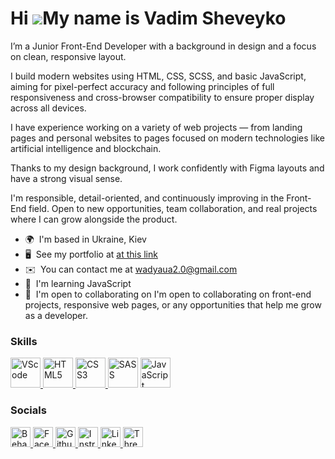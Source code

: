 Hi ![](https://user-images.githubusercontent.com/18350557/176309783-0785949b-9127-417c-8b55-ab5a4333674e.gif)My name is Vadim Sheveyko
======================================================================================================================================

I’m a Junior Front-End Developer with a background in design and a focus on clean, responsive layout.

I build modern websites using HTML, CSS, SCSS, and basic JavaScript, aiming for pixel-perfect accuracy and following principles of full responsiveness and cross-browser compatibility to ensure proper display across all devices.

I have experience working on a variety of web projects — from landing pages and personal websites to pages focused on modern technologies like artificial intelligence and blockchain.

Thanks to my design background, I work confidently with Figma layouts and have a strong visual sense.

I'm responsible, detail-oriented, and continuously improving in the Front-End field. Open to new opportunities, team collaboration, and real projects where I can grow alongside the product.

* 🌍  I'm based in Ukraine, Kiev
* 🖥️  See my portfolio at [at this link](http://wadyaua.github.io/portfolio/ChefMate/)
* ✉️  You can contact me at [wadyaua2.0@gmail.com](mailto:wadyaua2.0@gmail.com)
* 🧠  I'm learning JavaScript
* 🤝  I'm open to collaborating on I'm open to collaborating on front-end projects, responsive web pages, or any opportunities that help me grow as a developer.

### Skills


<p align="left">
  <a href="https://code.visualstudio.com/" target="_blank" rel="noreferrer">
    <img src="https://skillicons.dev/icons?i=vscode" alt="VScode" title="VScode" width="48" height="48"/>
  </a>
  <a href="https://developer.mozilla.org/en-US/docs/Glossary/HTML5" target="_blank" rel="noreferrer">
    <img src="https://skillicons.dev/icons?i=html" alt="HTML5" title="HTML5" width="48" height="48"/>
  </a>
  <a href="https://developer.mozilla.org/en-US/docs/Glossary/CSS" target="_blank" rel="noreferrer">
    <img src="https://skillicons.dev/icons?i=css" alt="CSS3" title="CSS3" width="48" height="48"/>
  </a>
  <a href="https://sass-lang.com/" target="_blank" rel="noreferrer" style="text-decoration: none;">
    <img src="https://skillicons.dev/icons?i=sass" alt="SASS" title="SASS" width="48" height="48"/>
  </a>
  <a href="https://developer.mozilla.org/en-US/docs/Glossary/JavaScript" target="_blank" rel="noreferrer">
    <img src="https://skillicons.dev/icons?i=js" alt="JavaScript" title="JavaScript" width="48" height="48"/>
  </a>
</p>


### Socials

<p align="left"> <a href="https://www.behance.com/wadyaua204e0b" target="_blank" rel="noreferrer"> <picture> <source media="(prefers-color-scheme: dark)" srcset="https://raw.githubusercontent.com/danielcranney/readme-generator/main/public/icons/socials/behance-dark.svg" /> <source media="(prefers-color-scheme: light)" srcset="https://raw.githubusercontent.com/danielcranney/readme-generator/main/public/icons/socials/behance.svg" /> <img src="https://raw.githubusercontent.com/danielcranney/readme-generator/main/public/icons/socials/behance.svg" width="32" height="32" alt="Behance" title="Behance" /> </picture> </a> <a href="https://www.facebook.com/wadyaua" target="_blank" rel="noreferrer"> <picture> <source media="(prefers-color-scheme: dark)" srcset="https://raw.githubusercontent.com/danielcranney/readme-generator/main/public/icons/socials/facebook-dark.svg" /> <source media="(prefers-color-scheme: light)" srcset="https://raw.githubusercontent.com/danielcranney/readme-generator/main/public/icons/socials/facebook.svg" /> <img src="https://raw.githubusercontent.com/danielcranney/readme-generator/main/public/icons/socials/facebook.svg" width="32" height="32" alt="Facebook" title="Facebook" /> </picture> </a> <a href="https://www.github.com/wadyaua" target="_blank" rel="noreferrer"> <picture> <source media="(prefers-color-scheme: dark)" srcset="https://raw.githubusercontent.com/danielcranney/readme-generator/main/public/icons/socials/github-dark.svg" /> <source media="(prefers-color-scheme: light)" srcset="https://raw.githubusercontent.com/danielcranney/readme-generator/main/public/icons/socials/github.svg" /> <img src="https://raw.githubusercontent.com/danielcranney/readme-generator/main/public/icons/socials/github.svg" width="32" height="32" alt="Github" title="Github" /> </picture> </a> <a href="http://www.instagram.com/wadyaua" target="_blank" rel="noreferrer"> <picture> <source media="(prefers-color-scheme: dark)" srcset="https://raw.githubusercontent.com/danielcranney/readme-generator/main/public/icons/socials/instagram-dark.svg" /> <source media="(prefers-color-scheme: light)" srcset="https://raw.githubusercontent.com/danielcranney/readme-generator/main/public/icons/socials/instagram.svg" /> <img src="https://raw.githubusercontent.com/danielcranney/readme-generator/main/public/icons/socials/instagram.svg" width="32" height="32" alt="Instragram" title="Instragram" /> </picture> </a> <a href="https://www.linkedin.com/in/wadya-linked-ua" target="_blank" rel="noreferrer"> <picture> <source media="(prefers-color-scheme: dark)" srcset="https://raw.githubusercontent.com/danielcranney/readme-generator/main/public/icons/socials/linkedin-dark.svg" /> <source media="(prefers-color-scheme: light)" srcset="https://raw.githubusercontent.com/danielcranney/readme-generator/main/public/icons/socials/linkedin.svg" /> <img src="https://raw.githubusercontent.com/danielcranney/readme-generator/main/public/icons/socials/linkedin.svg" width="32" height="32" alt="LinkedIn" title="LinkedIn" /> </picture> </a> <a href="https://www.threads.net/@wadyaua" target="_blank" rel="noreferrer"> <picture> <source media="(prefers-color-scheme: dark)" srcset="https://raw.githubusercontent.com/danielcranney/readme-generator/main/public/icons/socials/threads-dark.svg" /> <source media="(prefers-color-scheme: light)" srcset="https://raw.githubusercontent.com/danielcranney/readme-generator/main/public/icons/socials/threads.svg" /> <img src="https://raw.githubusercontent.com/danielcranney/readme-generator/main/public/icons/socials/threads.svg" width="32" height="32" alt="Threads" title="Threads" /> </picture> </a></p>
